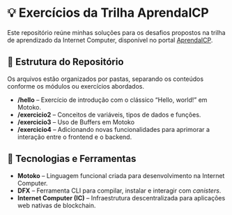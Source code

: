 # 💡 Exercícios da Trilha AprendaICP

Este repositório reúne minhas soluções para os desafios propostos na trilha de aprendizado da Internet Computer, disponível no portal [AprendaICP](https://aprendaicp.xyz/).

## 📂 Estrutura do Repositório

Os arquivos estão organizados por pastas, separando os conteúdos conforme os módulos ou exercícios abordados.

- **/hello** – Exercício de introdução com o clássico “Hello, world!” em Motoko.  
- **/exercicio2** – Conceitos de variáveis, tipos de dados e funções.
- **/exercicio3** – Uso de Buffers em Motoko
- **/exercicio4** – Adicionando novas funcionalidades para aprimorar a interação entre o frontend e o backend. 

## 🧰 Tecnologias e Ferramentas

- **Motoko** – Linguagem funcional criada para desenvolvimento na Internet Computer.
- **DFX** – Ferramenta CLI para compilar, instalar e interagir com *canisters*.
- **Internet Computer (IC)** – Infraestrutura descentralizada para aplicações web nativas de blockchain.
